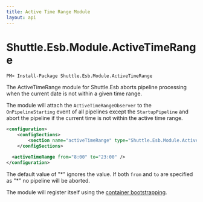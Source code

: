 ```yaml
---
title: Active Time Range Module
layout: api
---
```

# Shuttle.Esb.Module.ActiveTimeRange

```
PM> Install-Package Shuttle.Esb.Module.ActiveTimeRange
```

The ActiveTimeRange module for Shuttle.Esb aborts pipeline processing when the current date is not within a given time range.

The module will attach the `ActiveTimeRangeObserver` to the `OnPipelineStarting` event of all pipelines except the `StartupPipeline` and abort the pipeline if the current time is not within the active time range.

```xml
<configuration>
    <configSections>
        <section name="activeTimeRange" type="Shuttle.Esb.Module.ActiveTimeRange.ActiveTimeRangeSection, Shuttle.Esb.Module.ActiveTimeRange"/>
    </configSections>

  <activeTimeRange from="8:00" to="23:00" />
</configuration>
```

The default value of "\*" ignores the value.  If both `from` and `to` are specified as "\*" no pipeline will be aborted.

The module will register itself using the [container bootstrapping](http://shuttle.github.io/shuttle-core/overview-container/#Bootstrapping).
